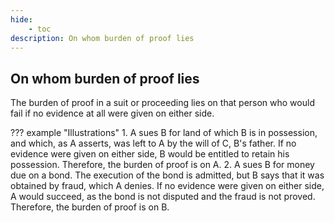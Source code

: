 ```yaml
---
hide:
    - toc
description: On whom burden of proof lies
---
```


## On whom burden of proof lies

The burden of proof in a suit or proceeding lies on that person who would fail if no evidence at all were given on either side.


??? example "Illustrations"
    1. A sues B for land of which B is in possession, and which, as A asserts, was left to A by the will of C, B's father. If no evidence were given on either side, B would be entitled to retain his possession. Therefore, the burden of proof is on A.
    2. A sues B for money due on a bond. The execution of the bond is admitted, but B says that it was obtained by fraud, which A denies. If no evidence were given on either side, A would succeed, as the bond is not disputed and the fraud is not proved. Therefore, the burden of proof is on B.
